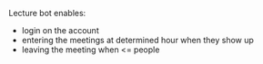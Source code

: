 Lecture bot enables:
- login on the account
- entering the meetings at determined hour when they show up
- leaving the meeting when <= people
